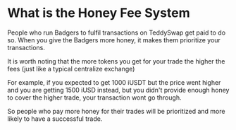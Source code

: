 # What is the Honey Fee System

People who run Badgers to fulfil transactions on TeddySwap get paid to do so. When you give the Badgers more honey, it makes them prioritize your transactions. 

It is worth noting that the more tokens you get for your trade the higher the fees (just like a typical centralize exchange)

For example, if you expected to get 1000 iUSDT but the price went higher and you are getting 1500 iUSD instead, but you didn't provide enough honey to cover the higher trade, your transaction wont go through.

So people who pay more honey for their trades will be prioritized and more likely to have a successful trade. 
